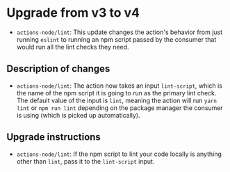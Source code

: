 # Upgrade from v3 to v4

- `actions-node/lint`: This update changes the action's behavior from just running `eslint` to running an npm script passed by the consumer that would run all the lint checks they need.

## Description of changes

- `actions-node/lint`: The action now takes an input `lint-script`, which is the name of the npm script it is going to run as the primary lint check. The default value of the input is `lint`, meaning the action will run `yarn lint` or `npm run lint` depending on the package manager the consumer is using (which is picked up automatically).

## Upgrade instructions

- `actions-node/lint`: If the npm script to lint your code locally is anything other than `lint`, pass it to the `lint-script` input.
